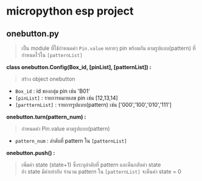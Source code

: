 # micropython esp project
## onebutton.py
>เป็น module ที่ใช้กำหนดค่า `Pin.value` หลายๆ pin พร้อมกัน ตามรูปแบบ(pattern) ที่กำหนดไว้ใน `[patternList]`

**class onebutton.Config(Box_id, [pinList], [patternList]) \:**
>สร้าง object onebutton

- `Box_id` : id ของกลุ่ม pin เช่น 'B01'
- `[pinList]` : รายการหมายเลข pin เช่น [12,13,14]   
- `[partternList]` : รายการรูปแบบ(pattern) เช่น ['000','100','010','111']
    
**onebutton.turn(pattern_num) \:**
>กำหนดค่า Pin.value ตามรูปแบบ(pattern)
    
- `pattern_num` : ลำดับที่ pattern ใน `[patternList]`

**onebutton.push() \:**
>เพิ่มค่า state (state+1) ซึ่งระบุลำดับที่ pattern และคืนกลับค่า state    
>ถ้า state มีค่าเท่ากับ จำนวน pattern ใน `[patternList]` จะคืนค่า state = 0

